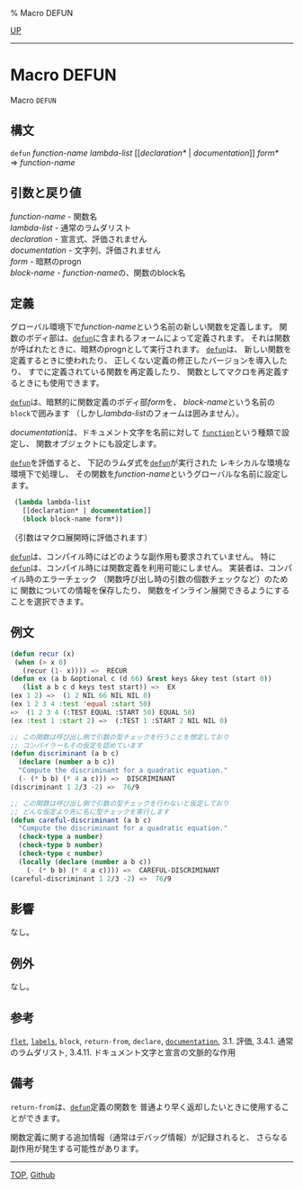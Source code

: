 % Macro DEFUN

[UP](5.3.html)  

---

# Macro DEFUN


Macro `DEFUN`


## 構文

`defun` *function-name* *lambda-list* [[*declaration\** | *documentation*]] *form\**  
=> *function-name*


## 引数と戻り値

*function-name* - 関数名  
*lambda-list* - 通常のラムダリスト  
*declaration* - 宣言式、評価されません  
*documentation* - 文字列、評価されません  
*form* - 暗黙のprogn  
*block-name* - *function-name*の、関数のblock名


## 定義

グローバル環境下で*function-name*という名前の新しい関数を定義します。
関数のボディ部は、[`defun`](5.3.defun.html)に含まれるフォームによって定義されます。
それは関数が呼ばれたときに、暗黙のprognとして実行されます。
[`defun`](5.3.defun.html)は、
新しい関数を定義するときに使われたり、
正しくない定義の修正したバージョンを導入したり、
すでに定義されている関数を再定義したり、
関数としてマクロを再定義するときにも使用できます。

[`defun`](5.3.defun.html)は、暗黙的に関数定義のボディ部*form*を、
*block-name*という名前の`block`で囲みます
（しかし*lambda-list*のフォームは囲みません）。

*documentation*は、ドキュメント文字を名前に対して
[`function`](5.3.function-special.html)という種類で設定し、
関数オブジェクトにも設定します。

[`defun`](5.3.defun.html)を評価すると、
下記のラムダ式を[`defun`](5.3.defun.html)が実行された
レキシカルな環境な環境下で処理し、
その関数を*function-name*というグローバルな名前に設定します。

```lisp
 (lambda lambda-list
   [[declaration* | documentation]]
   (block block-name form*))
```

（引数はマクロ展開時に評価されます）

[`defun`](5.3.defun.html)は、コンパイル時にはどのような副作用も要求されていません。
特に[`defun`](5.3.defun.html)は、コンパイル時には関数定義を利用可能にしません。
実装者は、コンパイル時のエラーチェック
（関数呼び出し時の引数の個数チェックなど）のために
関数についての情報を保存したり、
関数をインライン展開できるようにすることを選択できます。


## 例文

```lisp
(defun recur (x)
 (when (> x 0)
   (recur (1- x)))) =>  RECUR 
(defun ex (a b &optional c (d 66) &rest keys &key test (start 0))
   (list a b c d keys test start)) =>  EX 
(ex 1 2) =>  (1 2 NIL 66 NIL NIL 0)
(ex 1 2 3 4 :test 'equal :start 50) 
=>  (1 2 3 4 (:TEST EQUAL :START 50) EQUAL 50)
(ex :test 1 :start 2) =>  (:TEST 1 :START 2 NIL NIL 0)

;; この関数は呼び出し側で引数の型チェックを行うことを想定しており
;; コンパイラーもその仮定を認めています
(defun discriminant (a b c)
  (declare (number a b c))
  "Compute the discriminant for a quadratic equation."
  (- (* b b) (* 4 a c))) =>  DISCRIMINANT
(discriminant 1 2/3 -2) =>  76/9

;; この関数は呼び出し側で引数の型チェックを行わないと仮定しており
;; どんな仮定より先に名に型チェックを実行します
(defun careful-discriminant (a b c)
  "Compute the discriminant for a quadratic equation."
  (check-type a number)
  (check-type b number)
  (check-type c number)
  (locally (declare (number a b c))
    (- (* b b) (* 4 a c)))) =>  CAREFUL-DISCRIMINANT
(careful-discriminant 1 2/3 -2) =>  76/9
```


## 影響

なし。


## 例外

なし。


## 参考

[`flet`](5.3.flet.html),
[`labels`](5.3.flet.html),
`block`,
`return-from`,
`declare`,
[`documentation`](25.2.documentation.html),
3.1. 評価,
3.4.1. 通常のラムダリスト,
3.4.11. ドキュメント文字と宣言の文脈的な作用


## 備考

`return-from`は、[`defun`](5.3.defun.html)定義の関数を
普通より早く返却したいときに使用することができます。

関数定義に関する追加情報（通常はデバッグ情報）が記録されると、
さらなる副作用が発生する可能性があります。


---
[TOP](index.html),  [Github](https://github.com/nptcl/npt-japanese)


